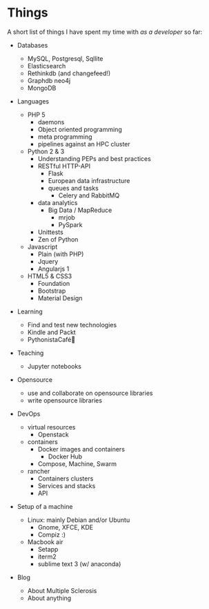 
# Things 

A short list of things I have spent my time with *as a developer* so far:

- Databases
    + MySQL, Postgresql, Sqllite
    + Elasticsearch
    + Rethinkdb (and changefeed!)
    + Graphdb neo4j
    + MongoDB
- Languages
    + PHP 5
        - daemons
        - Object oriented programming
        - meta programming
        - pipelines against an HPC cluster
    + Python 2 & 3
        - Understanding PEPs and best practices
        - RESTful HTTP-API
            - Flask
            - European data infrastructure
            - queues and tasks
                - Celery and RabbitMQ
        - data analytics
            - Big Data / MapReduce
                - mrjob
                - PySpark
        - Unittests
        - Zen of Python
    + Javascript
        - Plain (with PHP)
        - Jquery
        - Angularjs 1
    + HTML5 & CSS3
        - Foundation
        - Bootstrap
        - Material Design
- Learning
    + Find and test new technologies
    + Kindle and Packt
    + PythonistaCafé
- Teaching
    + Jupyter notebooks
- Opensource
    + use and collaborate on opensource libraries
    + write opensource libraries
- DevOps
    + virtual resources
        - Openstack
    + containers
        - Docker images and containers
            - Docker Hub
        - Compose, Machine, Swarm
    + rancher
        - Containers clusters
        - Services and stacks
        - API
- Setup of a machine
    + Linux: mainly Debian and/or Ubuntu
        - Gnome, XFCE, KDE
        - Compiz :)
    + Macbook air
        - Setapp
        - iterm2
        - sublime text 3 (w/ anaconda)
   
- Blog
    + About Multiple Sclerosis
    + About anything

